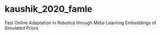 # kaushik_2020_famle
Fast Online Adaptation in Robotics through Meta-Learning Embeddings of Simulated Priors
